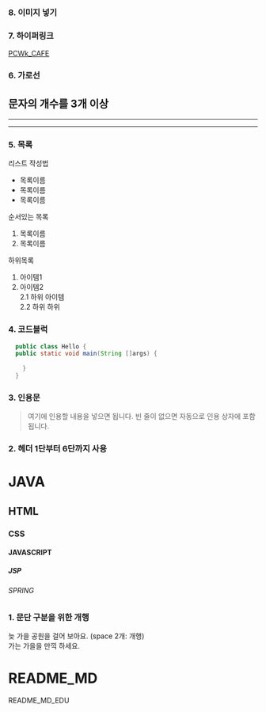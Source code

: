 ### 8. 이미지 넣기


### 7. 하이퍼링크 
[PCWk_CAFE](https://cafe.daum.net/pcwk "설명문구")

### 6. 가로선 
문자의 개수를 3개 이상 
---
***
----

### 5. 목록 
리스트 작성법  
* 목록이름
* 목록이름
* 목록이름  

순서있는 목록
1. 목록이름
2. 목록이름

하위목록 
1. 아이템1
2. 아이템2  
2.1 하위 아이템  
2.2 하위 하위
### 4. 코드블럭 
```JAVA
  public class Hello {
  public static void main(String []args) {
  
    }
  }
```

### 3. 인용문
> 여기에 인용할 내용을 넣으면 됩니다.
> 빈 줄이 없으면 자동으로 인용 상자에 포함 됩니다.

### 2. 헤더 1단부터 6단까지 사용
# JAVA
## HTML
### CSS
#### JAVASCRIPT
##### JSP
###### SPRING

### 1. 문단 구분을 위한 개행
늦 가을 공원을 걸어 보아요. 
(space 2개: 개행)  
가는 가을을 만끽 하세요.  

# README_MD
README_MD_EDU

